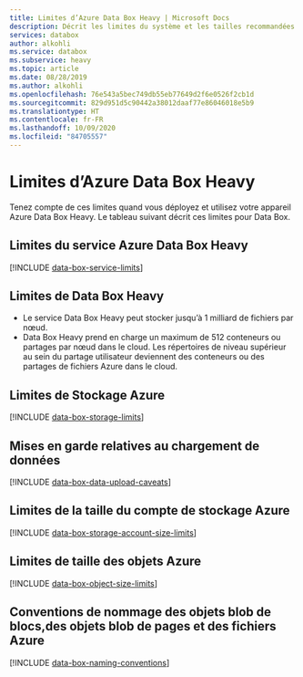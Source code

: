 ```yaml
---
title: Limites d’Azure Data Box Heavy | Microsoft Docs
description: Décrit les limites du système et les tailles recommandées pour les connexions et les composants de Microsoft Azure Data Heavy.
services: databox
author: alkohli
ms.service: databox
ms.subservice: heavy
ms.topic: article
ms.date: 08/28/2019
ms.author: alkohli
ms.openlocfilehash: 76e543a5bec749db55eb77649d2f6e0526f2cb1d
ms.sourcegitcommit: 829d951d5c90442a38012daaf77e86046018e5b9
ms.translationtype: HT
ms.contentlocale: fr-FR
ms.lasthandoff: 10/09/2020
ms.locfileid: "84705557"
---
```

# <a name="azure-data-box-heavy-limits"></a>Limites d’Azure Data Box Heavy

Tenez compte de ces limites quand vous déployez et utilisez votre appareil Azure Data Box Heavy. Le tableau suivant décrit ces limites pour Data Box.


## <a name="data-box-heavy-service-limits"></a>Limites du service Azure Data Box Heavy

[!INCLUDE [data-box-service-limits](../../includes/data-box-service-limits.md)]

## <a name="data-box-heavy-limits"></a>Limites de Data Box Heavy

- Le service Data Box Heavy peut stocker jusqu’à 1 milliard de fichiers par nœud.
- Data Box Heavy prend en charge un maximum de 512 conteneurs ou partages par nœud dans le cloud. Les répertoires de niveau supérieur au sein du partage utilisateur deviennent des conteneurs ou des partages de fichiers Azure dans le cloud.

## <a name="azure-storage-limits"></a>Limites de Stockage Azure

[!INCLUDE [data-box-storage-limits](../../includes/data-box-storage-limits.md)]

## <a name="data-upload-caveats"></a>Mises en garde relatives au chargement de données

[!INCLUDE [data-box-data-upload-caveats](../../includes/data-box-data-upload-caveats.md)]

## <a name="azure-storage-account-size-limits"></a>Limites de la taille du compte de stockage Azure

[!INCLUDE [data-box-storage-account-size-limits](../../includes/data-box-storage-account-size-limits.md)]

## <a name="azure-object-size-limits"></a>Limites de taille des objets Azure

[!INCLUDE [data-box-object-size-limits](../../includes/data-box-object-size-limits.md)]

## <a name="azure-block-blob-page-blob-and-file-naming-conventions"></a>Conventions de nommage des objets blob de blocs,des objets blob de pages et des fichiers Azure

[!INCLUDE [data-box-naming-conventions](../../includes/data-box-naming-conventions.md)]
